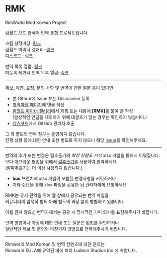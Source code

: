 # RMK
RimWorld Mod Korean Project

림월드 모드 한국어 번역 통합 프로젝트입니다.  

스팀 창작마당: [링크](https://steamcommunity.com/sharedfiles/filedetails/?id=3079466972)  
림월드 마이너 갤러리: [링크](https://gall.dcinside.com/mgallery/board/lists?id=rimworld)  
디스코드 : [링크](https://discord.gg/4Ycg35S2)  

번역 목록 열람: [링크](https://docs.google.com/spreadsheets/d/e/2PACX-1vTZtvMrguzs86lhnObgcacvtmTWJZ-H8ipgZcXdKC06GdfqADgZADk7kQxrftbZhJmP0uM9hRFtDoUK/pubhtml?gid=1757504801&single=true)  
미등록 레거시 번역 목록 열람: [링크](https://docs.google.com/spreadsheets/d/1Dt3x8Yf-4hTAcs6zvcCVzezwjIAtry7zh9B1Jew2064/edit?usp=sharing)
<hr>

제보, 제안, 요청, 문의 사항 및 번역에 관한 질문 등이 있다면  
  - 본 Github에 Issue 또는 Discussion 등록
  - [창작마당 페이지](https://steamcommunity.com/sharedfiles/filedetails/?id=3079466972)에 댓글 작성
  - [림월드 마이너 갤러리](https://gall.dcinside.com/rimworld)에서 제목 또는 내용에 <b>[RMK]</b>를 붙여 글 작성  
    (일상적인 언급을 제외하기 위해 대괄호가 없는 경우는 확인하지 않습니다.)  
  - [디스코드](https://discord.gg/4Ycg35S2)에서 GitHub 관리자 호출

그 외 별도의 연락 창구는 운영하지 않습니다.  
진행 상황 등에 대한 안내 또한 별도로 하지 않으니 해당 [Issue](https://github.com/RimWorldKorea/RMK/issues)를 확인해주세요.  
<hr>

번역의 추가 또는 변경은 림추출기의 <i>확장 림왈도 서식</i> xlsx 파일을 통해서 이뤄집니다.  
보다 매끄러운 협업을 위해서 [림추출기](https://github.com/csh1668/RimworldExtractor/releases)를 사용하여 번역하세요.  
(알파추출기는 더 이상 사용되지 않습니다.)

- <b>bus</b> 브랜치에 xlsx 파일이 포함된 변경사항을 커밋하거나  
- 기타 수단을 통해 xlsx 파일을 공유한 뒤 관리자에게 요청하세요

RMK는 유저 편익을 위해 웹 상에서 공유되는 번역 파일을  
커뮤니티의 암묵적 합의 아래 별도의 과정 없이 병합하고 있습니다.

이를 원치 않으신 번역자께서는 공유 시 명시적인 기피 의사를 표현해주시기 바랍니다.

번역 방법이나 과정에 대한 안내 또는 질문은 [위키](https://github.com/RimWorldKorea/RMK/wiki)를 확인하거나  
일반적인 제보 및 문의와 마찬가지 방법으로 연락해주시기 바랍니다.
<hr>

Rimworld Mod Korean 및 번역 컨텐츠에 대한 권리는  
Rimworld EULA에 규약된 바에 따라 Ludeon Studios Inc.에 속합니다.
